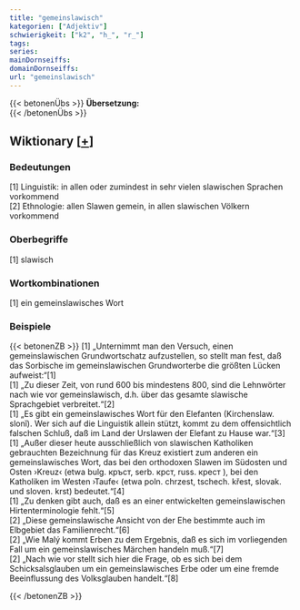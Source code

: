 ```yaml
---
title: "gemeinslawisch"
kategorien: ["Adjektiv"]
schwierigkeit: ["k2", "h_", "r_"]
tags:
series:
mainDornseiffs:
domainDornseiffs:
url: "gemeinslawisch"
---
```


{{< betonenÜbs >}}
**Übersetzung:**  
{{< /betonenÜbs >}}

## Wiktionary [[+](https://de.wiktionary.org/wiki/gemeinslawisch)]

### Bedeutungen
[1] Linguistik: in allen oder zumindest in sehr vielen slawischen Sprachen vorkommend  
[2] Ethnologie: allen Slawen gemein, in allen slawischen Völkern vorkommend  

### Oberbegriffe
[1] slawisch  

### Wortkombinationen
[1] ein gemeinslawisches Wort  

### Beispiele
{{< betonenZB >}}
[1] „Unternimmt man den Versuch, einen gemeinslawischen Grundwortschatz aufzustellen, so  stellt man fest, daß das Sorbische im gemeinslawischen Grundworterbe die größten Lücken aufweist:“[1]  
[1] „Zu dieser Zeit, von rund 600 bis mindestens 800, sind die Lehnwörter nach wie vor gemeinslawisch, d.h. über das gesamte slawische Sprachgebiet verbreitet.“[2]  
[1] „Es gibt ein gemeinslawisches Wort für den Elefanten (Kirchenslaw. slonĭ). Wer sich auf die Linguistik allein stützt, kommt zu dem offensichtlich falschen Schluß, daß im Land der Urslawen der Elefant zu Hause war.“[3]  
[1] „Außer dieser heute ausschließlich von slawischen Katholiken gebrauchten Bezeichnung für das Kreuz existiert zum anderen ein gemeinslawisches Wort, das bei den orthodoxen Slawen im Südosten und Osten ›Kreuz‹ (etwa bulg. кръст, serb. крст, russ. крест ), bei den Katholiken im Westen ›Taufe‹ (etwa poln. chrzest, tschech. křest, slovak. und sloven. krst) bedeutet.“[4]  
[1] „Zu denken gibt auch, daß es an einer entwickelten gemeinslawischen Hirtenterminologie fehlt.“[5]  
[2] „Diese gemeinslawische Ansicht von der Ehe bestimmte auch im Elbgebiet das Familienrecht.“[6]  
[2] „Wie Malý kommt Erben zu dem Ergebnis, daß es sich im vorliegenden Fall um ein gemeinslawisches Märchen handeln muß.“[7]  
[2] „Nach wie vor stellt sich hier die Frage, ob es sich bei dem  Schicksalsglauben um ein gemeinslawisches Erbe oder um eine fremde Beeinflussung des Volksglauben handelt.“[8]  

{{< /betonenZB >}}


